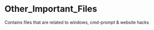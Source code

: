 # Other_Important_Files
Contains files that are related to windows, cmd-prompt &amp; website hacks 
